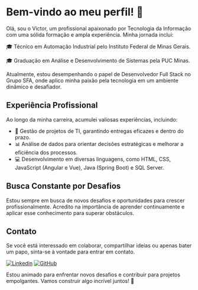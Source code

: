 # Bem-vindo ao meu perfil! 👋

Olá, sou o Victor, um profissional apaixonado por Tecnologia da Informação com uma sólida formação e ampla experiência. Minha jornada inclui:

🎓 Técnico em Automação Industrial pelo Instituto Federal de Minas Gerais.

🎓 Graduação em Análise e Desenvolvimento de Sistemas pela PUC Minas.

Atualmente, estou desempenhando o papel de Desenvolvedor Full Stack no Grupo SFA, onde aplico minha paixão pela tecnologia em um ambiente dinâmico e desafiador.

## Experiência Profissional

Ao longo da minha carreira, acumulei valiosas experiências, incluindo:

- 🚀 Gestão de projetos de TI, garantindo entregas eficazes e dentro do prazo.
- 📊 Análise de dados para orientar decisões estratégicas e melhorar a eficiência dos processos.
- 💻 Desenvolvimento em diversas linguagens, como HTML, CSS, JavaScript (Angular e Vue), Java (Spring Boot) e SQL Server.

## Busca Constante por Desafios

Estou sempre em busca de novos desafios e oportunidades para crescer profissionalmente. Acredito na importância de aprender continuamente e aplicar esse conhecimento para superar obstáculos.

## Contato

Se você está interessado em colaborar, compartilhar ideias ou apenas bater um papo, sinta-se à vontade para entrar em contato.

[![Linkedin](https://img.shields.io/badge/-Victor-blue?style=flat&logo=Linkedin&logoColor=white&link=https://www.linkedin.com/in/victor-santos-a6b3491a2/)](https://www.linkedin.com/in/victor-santos-a6b3491a2/)
[![GitHub](https://img.shields.io/badge/-victor-gray?style=flat&logo=GitHub&logoColor=white&link=https://github.com/VictorLopes1010)](https://github.com/VictorLopes1010)

Estou animado para enfrentar novos desafios e contribuir para projetos empolgantes. Vamos construir algo incrível juntos! 🚀
